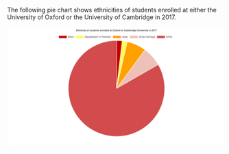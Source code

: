 The following pie chart shows ethnicities of students enrolled at either the University of Oxford or the University of Cambridge in 2017.

![oxbridge](oxbridge.png)